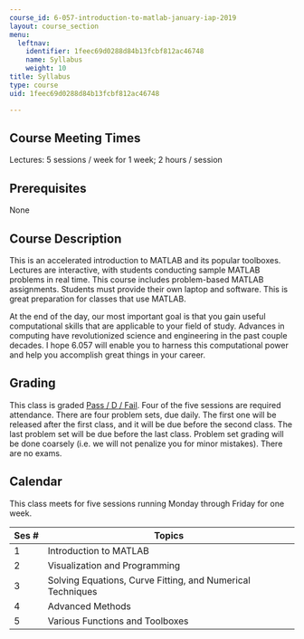 ```yaml
---
course_id: 6-057-introduction-to-matlab-january-iap-2019
layout: course_section
menu:
  leftnav:
    identifier: 1feec69d0288d84b13fcbf812ac46748
    name: Syllabus
    weight: 10
title: Syllabus
type: course
uid: 1feec69d0288d84b13fcbf812ac46748

---
```


Course Meeting Times
--------------------

Lectures: 5 sessions / week for 1 week; 2 hours / session

Prerequisites
-------------

None

Course Description
------------------

This is an accelerated introduction to MATLAB and its popular toolboxes. Lectures are interactive, with students conducting sample MATLAB problems in real time. This course includes problem-based MATLAB assignments. Students must provide their own laptop and software. This is great preparation for classes that use MATLAB.

At the end of the day, our most important goal is that you gain useful computational skills that are applicable to your field of study. Advances in computing have revolutionized science and engineering in the past couple decades. I hope 6.057 will enable you to harness this computational power and help you accomplish great things in your career.

Grading
-------

This class is graded [Pass / D / Fail](https://registrar.mit.edu/classes-grades-evaluations/grades/grading-policies/junior-senior-pdf-option). Four of the five sessions are required attendance. There are four problem sets, due daily. The first one will be released after the first class, and it will be due before the second class. The last problem set will be due before the last class. Problem set grading will be done coarsely (i.e. we will not penalize you for minor mistakes). There are no exams.

Calendar
--------

This class meets for five sessions running Monday through Friday for one week.

| Ses # | Topics |
| --- | --- |
| 1 | Introduction to MATLAB |
| 2 | Visualization and Programming |
| 3 | Solving Equations, Curve Fitting, and Numerical Techniques |
| 4 | Advanced Methods |
| 5 | Various Functions and Toolboxes